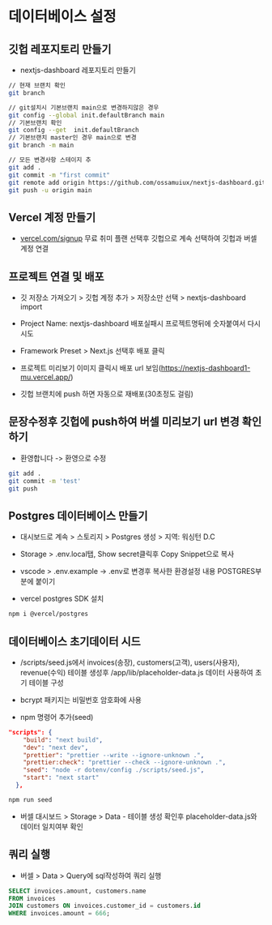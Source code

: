# 데이터베이스 설정

## 깃헙 레포지토리 만들기

- nextjs-dashboard 레포지토리 만들기

```bash
// 현재 브랜치 확인
git branch

// git설치시 기본브랜치 main으로 변경하지않은 경우
git config --global init.defaultBranch main
// 기본브랜치 확인
git config --get  init.defaultBranch
// 기본브랜치 master인 경우 main으로 변경
git branch -m main

// 모든 변경사항 스테이지 추
git add .
git commit -m "first commit"
git remote add origin https://github.com/ossamuiux/nextjs-dashboard.git
git push -u origin main
```

## Vercel 계정 만들기

- [vercel.com/signup](https://vercel.com/signup) 무료 취미 플랜 선택후 깃헙으로 계속 선택하여 깃헙과 버셀 계정 연결

## 프로젝트 연결 및 배포

- 깃 저장소 가져오기 > 깃헙 계정 추가 > 저장소만 선택 > nextjs-dashboard import

- Project Name: nextjs-dashboard 배포실패시 프로젝트명뒤에 숫자붙여서 다시 시도

- Framework Preset > Next.js 선택후 배포 클릭

- 프로젝트 미리보기 이미지 클릭시 배포 url 보임(https://nextjs-dashboard1-mu.vercel.app/)

- 깃헙 브랜치에 push 하면 자동으로 재배포(30초정도 걸림)

## 문장수정후 깃헙에 push하여 버셀 미리보기 url 변경 확인하기

- 환영합니다 -> 환영으로 수정

```bash
git add .
git commit -m 'test'
git push
```

## Postgres 데이터베이스 만들기

- 대시보드로 계속 > 스토리지 > Postgres 생성 > 지역: 워싱턴 D.C

- Storage > .env.local탭, Show secret클릭후 Copy Snippet으로 복사

- vscode > .env.example -> .env로 변경후 복사한 환경설정 내용 POSTGRES부분에 붙이기

- vercel postgres SDK 설치 

```bash
npm i @vercel/postgres
```

## 데이터베이스 초기데이터 시드

- /scripts/seed.js에서 invoices(송장), customers(고객), users(사용자), revenue(수익) 테이블 생성후 /app/lib/placeholder-data.js 데이터 사용하여 초기 테이블 구성

- bcrypt 패키지는 비밀번호 암호화에 사용

- npm 명령어 추가(seed)

```json
"scripts": {
    "build": "next build",
    "dev": "next dev",
    "prettier": "prettier --write --ignore-unknown .",
    "prettier:check": "prettier --check --ignore-unknown .",
    "seed": "node -r dotenv/config ./scripts/seed.js",
    "start": "next start"
  },
```

```bash
npm run seed
```

- 버셀 대시보드 > Storage > Data - 테이블 생성 확인후 placeholder-data.js와 데이터 일치여부 확인

## 쿼리 실행

- 버셀 > Data > Query에 sql작성하여 쿼리 실행

```sql
SELECT invoices.amount, customers.name
FROM invoices
JOIN customers ON invoices.customer_id = customers.id
WHERE invoices.amount = 666;
```


